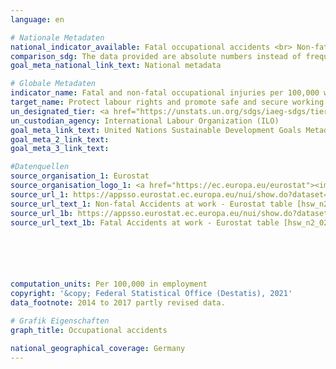 ```yaml
---
language: en

# Nationale Metadaten
national_indicator_available: Fatal occupational accidents <br> Non-fatal occupational accidents
comparison_sdg: The data provided are absolute numbers instead of frequency rates as preferably requested in the global metadata. However, the data provided is outlined as an alternative in the global metadata and hence the time series is compliant with the global metadata.
goal_meta_national_link_text: National metadata

# Globale Metadaten
indicator_name: Fatal and non-fatal occupational injuries per 100,000 workers, by sex and migrant status
target_name: Protect labour rights and promote safe and secure working environments for all workers, including migrant workers, in particular women migrants, and those in precarious employment
un_designated_tier: <a href="https://unstats.un.org/sdgs/iaeg-sdgs/tier-classification/" title="Click here for more information on the UN tier classification.">Tier II</a>
un_custodian_agency: International Labour Organization (ILO)
goal_meta_link_text: United Nations Sustainable Development Goals Metadata
goal_meta_2_link_text: 
goal_meta_3_link_text: 

#Datenquellen
source_organisation_1: Eurostat
source_organisation_logo_1: <a href="https://ec.europa.eu/eurostat"><img src="https://g205sdgs.github.io/sdg-indicators/public/OrgImgEn/eurostat.png" alt="Logo eurostat" style="height:60px; width:148px" /></a>
source_url_1: https://appsso.eurostat.ec.europa.eu/nui/show.do?dataset=hsw_n2_01&lang=en
source_url_text_1: Non-fatal Accidents at work - Eurostat table [hsw_n2_01]
source_url_1b: https://appsso.eurostat.ec.europa.eu/nui/show.do?dataset=hsw_n2_02&lang=en
source_url_text_1b: Fatal Accidents at work - Eurostat table [hsw_n2_02]






computation_units: Per 100,000 in employment
copyright: '&copy; Federal Statistical Office (Destatis), 2021'
data_footnote: 2014 to 2017 partly revised data.

# Grafik Eigenschaften
graph_title: Occupational accidents

national_geographical_coverage: Germany
---
```


<span></span>